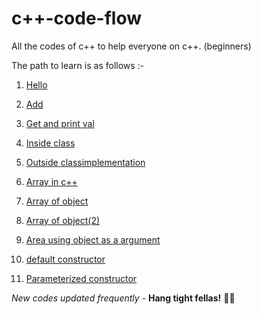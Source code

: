 # c++-code-flow
All the codes of c++ to help everyone on c++. (beginners) 

The path to learn is as follows :-
1. [Hello](http://bit.ly/hello-cpp)

2. [Add](http://bit.ly/add-cpp)

3.  [Get and print val](https://github.com/code-mazdor/lorem-ipsum.cpp-/tree/master/get_%26_print_a_number)

4. [Inside class](http://bit.ly/inside-class)

5. [Outside classimplementation](http://bit.ly/outside-class)

6. [Array in c++](https://github.com/code-mazdor/lorem-ipsum.cpp-/blob/master/array%20in%20c%20%2B%2B.cpp)
7. [Array of object]( https://github.com/code-mazdor/lorem-ipsum.cpp-/blob/master/array%20of%20objects.cpp)

8. [ Array of object(2)]( https://github.com/code-mazdor/lorem-ipsum.cpp-/blob/master/array%20of%20object%20(2).cpp)

9. [Area using object as a argument]( https://github.com/code-mazdor/lorem-ipsum.cpp-/blob/master/area%20using%20object%20as%20a%20argument.cpp)
10. [default constructor]( https://github.com/code-mazdor/lorem-ipsum.cpp-/tree/master/defaut%20constructor)

11. [Parameterized constructor](https://github.com/code-mazdor/lorem-ipsum.cpp-/blob/master/parameterized%20constr.cpp)

*New codes updated frequently -*  __Hang tight fellas!__ 🤞🏽

